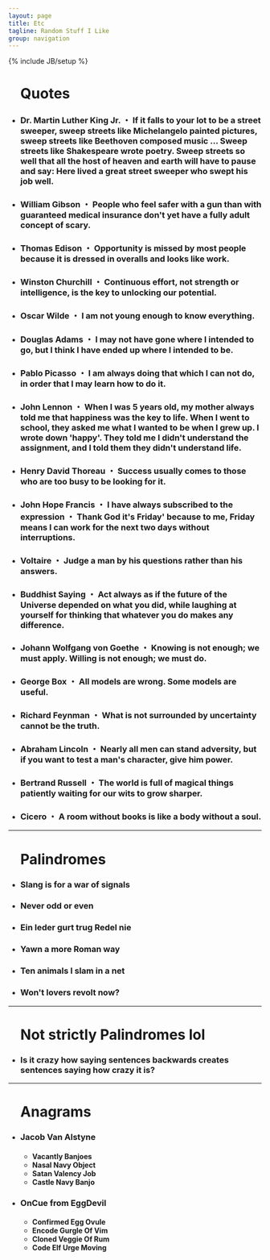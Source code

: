 ```yaml
---
layout: page
title: Etc
tagline: Random Stuff I Like
group: navigation
---
```

{% include JB/setup %}

<div class="floatingBox" style="margin-top:25px">
  <ul>
    <h1>Quotes</h1>
    <li><h3><strong>Dr. Martin Luther King Jr.</strong> ・ If it falls to your lot to be a street sweeper, sweep streets like Michelangelo painted pictures, sweep streets like Beethoven composed music ... Sweep streets like Shakespeare wrote poetry. Sweep streets so well that all the host of heaven and earth will have to pause and say: Here lived a great street sweeper who swept his job well.</h3></li>
    <li><h3><strong>William Gibson</strong> ・ People who feel safer with a gun than with guaranteed medical insurance don't yet have a fully adult concept of scary.</h3></li>
    <li><h3><strong>Thomas Edison</strong> ・ Opportunity is missed by most people because it is dressed in overalls and looks like work.</h3></li>
    <li><h3><strong>Winston Churchill</strong> ・ Continuous effort, not strength or intelligence, is the key to unlocking our potential.</h3></li>
    <li><h3><strong>Oscar Wilde</strong> ・ I am not young enough to know everything.</h3></li>
    <li><h3><strong>Douglas Adams</strong> ・ I may not have gone where I intended to go, but I think I have ended up where I intended to be.</h3></li>
    <li><h3><strong>Pablo Picasso</strong> ・ I am always doing that which I can not do, in order that I may learn how to do it.</h3></li>
    <li><h3><strong>John Lennon</strong> ・ When I was 5 years old, my mother always told me that happiness was the key to life. When I went to school, they asked me what I wanted to be when I grew up. I wrote down 'happy'. They told me I didn't understand the assignment, and I told them they didn't understand life.</h3></li>
    <li><h3><strong>Henry David Thoreau</strong> ・ Success usually comes to those who are too busy to be looking for it.</h3></li>
    <li><h3><strong>John Hope Francis</strong> ・ I have always subscribed to the expression</strong> ・ Thank God it's Friday' because to me, Friday means I can work for the next two days without interruptions.</h3></li>
    <li><h3><strong>Voltaire</strong> ・ Judge a man by his questions rather than his answers.</h3></li>
    <li><h3><strong>Buddhist Saying</strong> ・ Act always as if the future of the Universe depended on what you did, while laughing at yourself for thinking that whatever you do makes any difference.</h3></li>
    <li><h3><strong>Johann Wolfgang von Goethe</strong> ・ Knowing is not enough; we must apply. Willing is not enough; we must do.</h3></li>
    <li><h3><strong>George Box</strong> ・ All models are wrong. Some models are useful.</h3></li>
    <li><h3><strong>Richard Feynman</strong> ・ What is not surrounded by uncertainty cannot be the truth.</h3></li>
    <li><h3><strong>Abraham Lincoln</strong> ・ Nearly all men can stand adversity, but if you want to test a man's character, give him power.</h3></li>
    <li><h3><strong>Bertrand Russell</strong> ・ The world is full of magical things patiently waiting for our wits to grow sharper.</h3></li>
    <li><h3><strong>Cicero</strong> ・ A room without books is like a body without a soul.</h3></li>
  </ul>
  <hr/>
  <ul>
    <h1>Palindromes</h1>
    <li><h3>Slang is for a war of signals</h3></li>
    <li><h3>Never odd or even</h3></li>
    <li><h3>Ein leder gurt trug Redel nie</h3></li>
    <li><h3>Yawn a more Roman way</h3></li>
    <li><h3>Ten animals I slam in a net</h3></li>
    <li><h3>Won't lovers revolt now?</h3></li>
  </ul>
  <hr/>
  <ul>
    <h1>Not strictly Palindromes lol</h1>
    <li><h3>Is it crazy how saying sentences backwards creates sentences saying how crazy it is? </h3></li>
  </ul>
  <hr/>
  <ul>
    <h1>Anagrams</h1>
    <li><h3>Jacob Van Alstyne</h3></li>
      <ul>
        <h4>
          <li>Vacantly Banjoes</li>
          <li>Nasal Navy Object</li>
          <li>Satan Valency Job</li>
          <li>Castle Navy Banjo</li>
        </h4>
      </ul>
    <li><h3>OnCue from EggDevil</h3></li>
      <ul>
        <h4>
          <li>Confirmed Egg Ovule</li>
          <li>Encode Gurgle Of Vim</li>
          <li>Cloned Veggie Of Rum</li>
          <li>Code Elf Urge Moving</li>
        </h4>
      </ul>
  </ul>
</div>
